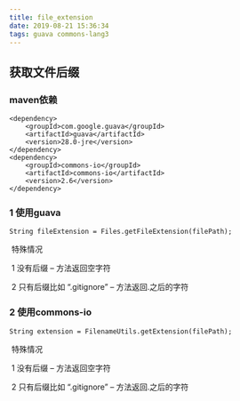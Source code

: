 ```yaml
---
title: file_extension
date: 2019-08-21 15:36:34
tags: guava commons-lang3
---
```


## 获取文件后缀

### maven依赖

```
<dependency>
    <groupId>com.google.guava</groupId>
    <artifactId>guava</artifactId>
    <version>28.0-jre</version>
</dependency>
<dependency>
    <groupId>commons-io</groupId>
    <artifactId>commons-io</artifactId>
    <version>2.6</version>
</dependency>
```

### 1    使用guava

````
String fileExtension = Files.getFileExtension(filePath);
````

​    特殊情况

​				1   没有后缀 – 方法返回空字符

​				2   只有后缀比如  “.gitignore”   – 方法返回.之后的字符

### 2  使用commons-io

```
String extension = FilenameUtils.getExtension(filePath);
```

​    特殊情况

​				1   没有后缀 – 方法返回空字符

​				2   只有后缀比如  “.gitignore”   – 方法返回.之后的字符